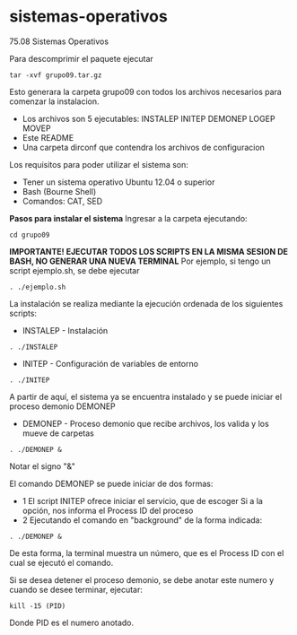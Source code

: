 # sistemas-operativos
75.08 Sistemas Operativos

Para descomprimir el paquete ejecutar
```
tar -xvf grupo09.tar.gz
```
Esto generara la carpeta grupo09 con todos los archivos necesarios para comenzar la instalacion.
* Los archivos son 5 ejecutables: INSTALEP INITEP DEMONEP LOGEP MOVEP
* Este README
* Una carpeta dirconf que contendra los archivos de configuracion

Los requisitos para poder utilizar el sistema son:
* Tener un sistema operativo Ubuntu 12.04 o superior
* Bash (Bourne Shell)
* Comandos: CAT, SED

**Pasos para instalar el sistema**
Ingresar a la carpeta ejecutando:
```
cd grupo09
```

**IMPORTANTE! EJECUTAR TODOS LOS SCRIPTS EN LA MISMA SESION DE BASH, NO GENERAR UNA NUEVA TERMINAL**
Por ejemplo, si tengo un script ejemplo.sh, se debe ejecutar
```
. ./ejemplo.sh
```
La instalación se realiza mediante la ejecución ordenada de los siguientes scripts:

* INSTALEP - Instalación
```
. ./INSTALEP
```
* INITEP - Configuración de variables de entorno
```
. ./INITEP
```
A partir de aquí, el sistema ya se encuentra instalado y se puede iniciar el proceso demonio DEMONEP
* DEMONEP - Proceso demonio que recibe archivos, los valida y los mueve de carpetas
```
. ./DEMONEP &
```
Notar el signo "&"

El comando DEMONEP se puede iniciar de dos formas:
* 1 El script INITEP ofrece iniciar el servicio, que de escoger Si a la opción, nos informa el Process ID
del proceso
* 2 Ejecutando el comando en "background" de la forma indicada:
```
. ./DEMONEP &
```
De esta forma, la terminal muestra un número, que es el Process ID con el cual se ejecutó el comando.

Si se desea detener el proceso demonio, se debe anotar este numero y cuando se desee terminar, ejecutar:
```
kill -15 (PID)
```
Donde PID es el numero anotado.
